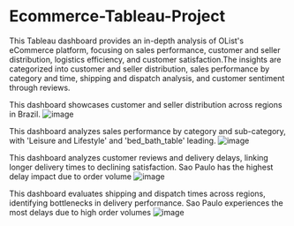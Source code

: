 # Ecommerce-Tableau-Project
This Tableau dashboard provides an in-depth analysis of OList's eCommerce platform, focusing on sales performance, customer and seller distribution, logistics efficiency, and customer satisfaction.The insights are categorized into customer and seller distribution, sales performance by category and time, shipping and dispatch analysis, and customer sentiment through reviews.



This dashboard showcases customer and seller distribution across regions in Brazil. 
![image](https://github.com/user-attachments/assets/77f45b25-f8e0-4100-a0d4-5ddde964c149)


This dashboard analyzes sales performance by category and sub-category, with 'Leisure and Lifestyle' and 'bed_bath_table' leading. 
![image](https://github.com/user-attachments/assets/5719c203-3232-4652-801b-269bb5a153b7)


This dashboard analyzes customer reviews and delivery delays, linking longer delivery times to declining satisfaction. Sao Paulo has the highest delay impact due to order volume
![image](https://github.com/user-attachments/assets/c5d94f61-14f0-4195-a383-c909678fe12f)

This dashboard evaluates shipping and dispatch times across regions, identifying bottlenecks in delivery performance. Sao Paulo experiences the most delays due to high order volumes
![image](https://github.com/user-attachments/assets/8209eacd-c3e4-47fa-ac5f-bfcca29d1e94)
